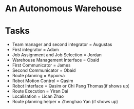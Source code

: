 # An Autonomous Warehouse

# Tasks

* Team manager and second integrator = Augustas
* First integrator = Adam
* Job Assignment and Job Selection = Jordan
* Warehouse Management Interface = Obaid
* First Communicator = James
* Second Communicator = Obaid
* Route planning = Apporva
* Robot Motion Control = Qasim
* Robot Interface = Qasim or Chi Pang Thomas(if shows up)
* Route Execution = Yiran Dai
* Localisation = Lican Zhao
* Route planning helper = Zhenghao Yan (if shows up)